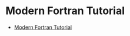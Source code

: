 # Modern Fortran Tutorial

- [Modern Fortran Tutorial](https://masuday.github.io/fortran_tutorial/index.html)
